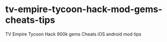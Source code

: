 # tv-empire-tycoon-hack-mod-gems-cheats-tips
TV Empire Tycoon Hack 900k gems Cheats iOS android mod tips
